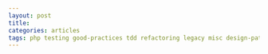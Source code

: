 ```yaml
---
layout: post
title: 
categories: articles
tags: php testing good-practices tdd refactoring legacy misc design-patterns design-principles bdd tools soft-skills tips bbdd api sql ethics python javascript
---
```

